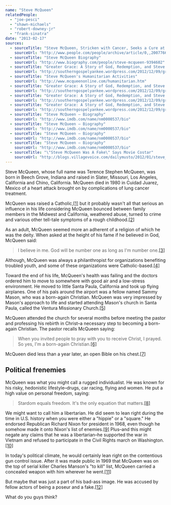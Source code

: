 ```yaml
---
name: "Steve McQueen"
relatedPeople:
  - "joe-pesci"
  - "shawn-michaels"
  - "robert-downey-jr"
  - "frank-sinatra"
date: "2013-02-17"
sources:
  - sourceTitle: "Steve McQueen, Stricken with Cancer, Seeks a Cure at Controversial Mexican Clinic"
    sourceUrl: "http://www.people.com/people/archive/article/0,,20077667,00.html"
  - sourceTitle: "Steve McQueen Biography"
    sourceUrl: "http://www.biography.com/people/steve-mcqueen-9394602"
  - sourceTitle: "Greater Grace: A Story of God, Redemption, and Steve McQueen"
    sourceUrl: "http://southerngospelyankee.wordpress.com/2012/12/09/greater-grace-a-story-of-god-redemption-and-steve-mcqueen/"
  - sourceTitle: "Steve McQueen's Humanitarian Activities"
    sourceUrl: "http://www.mcqueenonline.com/humanitarian.htm"
  - sourceTitle: "Greater Grace: A Story of God, Redemption, and Steve McQueen"
    sourceUrl: "http://southerngospelyankee.wordpress.com/2012/12/09/greater-grace-a-story-of-god-redemption-and-steve-mcqueen/"
  - sourceTitle: "Greater Grace: A Story of God, Redemption, and Steve McQueen"
    sourceUrl: "http://southerngospelyankee.wordpress.com/2012/12/09/greater-grace-a-story-of-god-redemption-and-steve-mcqueen/"
  - sourceTitle: "Greater Grace: A Story of God, Redemption, and Steve McQueen"
    sourceUrl: "http://southerngospelyankee.wordpress.com/2012/12/09/greater-grace-a-story-of-god-redemption-and-steve-mcqueen/"
  - sourceTitle: "Steve McQueen – Biography"
    sourceUrl: "http://www.imdb.com/name/nm0000537/bio"
  - sourceTitle: "Steve McQueen – Biography"
    sourceUrl: "http://www.imdb.com/name/nm0000537/bio"
  - sourceTitle: "Steve McQueen – Biography"
    sourceUrl: "http://www.imdb.com/name/nm0000537/bio"
  - sourceTitle: "Steve McQueen – Biography"
    sourceUrl: "http://www.imdb.com/name/nm0000537/bio"
  - sourceTitle: "\"Steve McQueen Was A Fake\" Says Movie Costar"
    sourceUrl: "http://blogs.villagevoice.com/dailymusto/2012/01/steve_mcqueen.php"
---
```


Steve McQueen, whose full name was Terence Stephen McQueen, was born in Beech Grove, Indiana and raised in Slater, Missouri, Los Angeles, California and Chino, California. McQueen died in 1980 in Cuidad Juarez, Mexico of a heart attack brought on by complications of lung cancer treatment.

McQueen was raised a Catholic,<a class="source-citation" href="http://www.people.com/people/archive/article/0,,20077667,00.html" title="Steve McQueen, Stricken with Cancer, Seeks a Cure at Controversial Mexican Clinic">[1]</a> but it probably wasn't all that serious an influence in his life considering McQueen bounced between family members in the Midwest and California, weathered abuse, turned to crime and various other tell-tale symptoms of a rough childhood.<a class="source-citation" href="http://www.biography.com/people/steve-mcqueen-9394602" title="Steve McQueen Biography">[2]</a>

As an adult, McQueen seemed more an adherent of a religion of which he was the deity. When asked at the height of his fame if he believed in God, McQueen said:

>I believe in me. God will be number one as long as I'm number one.<a class="source-citation" href="http://southerngospelyankee.wordpress.com/2012/12/09/greater-grace-a-story-of-god-redemption-and-steve-mcqueen/" title="Greater Grace: A Story of God, Redemption, and Steve McQueen">[3]</a>

Although, McQueen was always a philanthropist for organizations benefiting troubled youth, and some of these organizations were Catholic-based.<a class="source-citation" href="http://www.mcqueenonline.com/humanitarian.htm" title="Steve McQueen&apos;s Humanitarian Activities">[4]</a>

Toward the end of his life, McQueen's health was failing and the doctors ordered him to move to somewhere with good air and a low-stress environment. He moved to little Santa Paula, California and took up flying airplanes. One of his pals around the airport was a fellow named Sammy Mason, who was a born-again Christian. McQueen was very impressed by Mason's approach to life and started attending Mason's church in Santa Paula, called the Ventura Missionary Church.<a class="source-citation" href="http://southerngospelyankee.wordpress.com/2012/12/09/greater-grace-a-story-of-god-redemption-and-steve-mcqueen/" title="Greater Grace: A Story of God, Redemption, and Steve McQueen">[5]</a>

McQueen attended the church for several months before meeting the pastor and professing his rebirth in Christ–a necessary step to becoming a born-again Christian. The pastor recalls McQueen saying:

>When you invited people to pray with you to receive Christ, I prayed. So yes, I'm a born-again Christian.<a class="source-citation" href="http://southerngospelyankee.wordpress.com/2012/12/09/greater-grace-a-story-of-god-redemption-and-steve-mcqueen/" title="Greater Grace: A Story of God, Redemption, and Steve McQueen">[6]</a>

McQueen died less than a year later, an open Bible on his chest.<a class="source-citation" href="http://southerngospelyankee.wordpress.com/2012/12/09/greater-grace-a-story-of-god-redemption-and-steve-mcqueen/" title="Greater Grace: A Story of God, Redemption, and Steve McQueen">[7]</a>

## Political frenemies

McQueen was what you might call a rugged individualist. He was known for his risky, hedonistic lifestyle–drugs, car racing, flying and women. He put a high value on personal freedom, saying:

>Stardom equals freedom. It's the only equation that matters.<a class="source-citation" href="http://www.imdb.com/name/nm0000537/bio" title="Steve McQueen – Biography">[8]</a>

We might want to call him a libertarian. He did seem to lean right during the time in U.S. history when you were either a "hippie" or a "square." He endorsed Republican Richard Nixon for president in 1968, even though he somehow made it onto Nixon's list of enemies.<a class="source-citation" href="http://www.imdb.com/name/nm0000537/bio" title="Steve McQueen – Biography">[9]</a> Plus–and this might negate any claims that he was a libertarian–he supported the war in Vietnam and refused to participate in the Civil Rights march on Washington.<a class="source-citation" href="http://www.imdb.com/name/nm0000537/bio" title="Steve McQueen – Biography">[10]</a>

In today's political climate, he would certainly lean right on the contentious gun control issue. After it was made public in 1969 that McQueen was on the top of serial killer Charles Manson's "to kill" list, McQueen carried a concealed weapon with him wherever he went.<a class="source-citation" href="http://www.imdb.com/name/nm0000537/bio" title="Steve McQueen – Biography">[11]</a>

But maybe that was just a part of his bad-ass image. He was accused by fellow actors of being a poseur and a fake.<a class="source-citation" href="http://blogs.villagevoice.com/dailymusto/2012/01/steve_mcqueen.php" title="&quot;Steve McQueen Was A Fake&quot; Says Movie Costar">[12]</a>

What do you guys think?